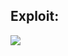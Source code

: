 ## Exploit:

![](https://github.com/nu11secur1ty/PortSwigger-Web-Security-Academy/blob/main/Cross-site-scripting/Lab-30/docs/lab-30.gif)
